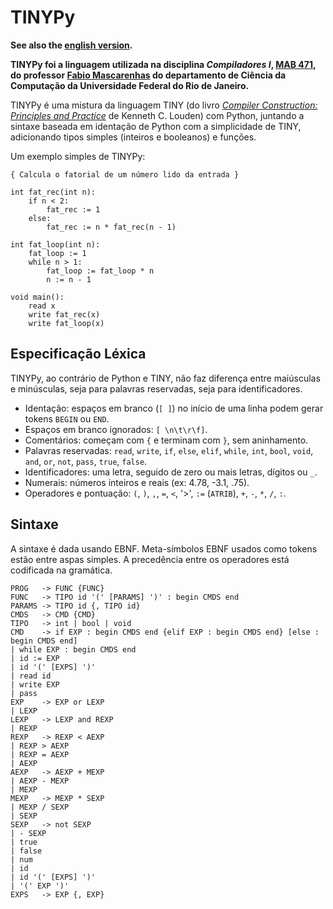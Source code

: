 # TINYPy

**See also the [english version](../../en/assignments/final-project/TINYPy.md).**

**TINYPy foi a linguagem utilizada na disciplina *Compiladores I*, [MAB 471](http://www.dcc.ufrj.br/~fabiom/comp), do professor [Fabio Mascarenhas](http://www.dcc.ufrj.br/~fabiom) do departamento de Ciência da Computação da Universidade Federal do Rio de Janeiro.**

TINYPy é uma mistura da linguagem TINY (do livro [*Compiler Construction: Principles and Practice*]() de Kenneth C. Louden) com Python, juntando a sintaxe baseada em identação de Python com a simplicidade de TINY, adicionando tipos simples (inteiros e booleanos) e funções.

Um exemplo simples de TINYPy:

    { Calcula o fatorial de um número lido da entrada }

    int fat_rec(int n):
        if n < 2:
            fat_rec := 1
        else:
            fat_rec := n * fat_rec(n - 1)

    int fat_loop(int n):
        fat_loop := 1
        while n > 1:
            fat_loop := fat_loop * n
            n := n - 1

    void main():
        read x
        write fat_rec(x)
        write fat_loop(x)

## Especificação Léxica

TINYPy, ao contrário de Python e TINY, não faz diferença entre maiúsculas e minúsculas, seja para palavras reservadas, seja para identificadores.

* Identação: espaços em branco (`[ ]`) no início de uma linha podem gerar tokens `BEGIN` ou `END`.
* Espaços em branco ignorados: `[ \n\t\r\f]`.
* Comentários: começam com `{` e terminam com `}`, sem aninhamento.
* Palavras reservadas: `read`, `write`, `if`, `else`, `elif`, `while`, `int`, `bool`, `void`, `and`, `or`, `not`, `pass`, `true`, `false`.
* Identificadores: uma letra, seguido de zero ou mais letras, dígitos ou `_`.
* Numerais: números inteiros e reais (ex: 4.78, -3.1, .75).
* Operadores e pontuação: `(`, `)`, `,`, `=`, `<`, '>', `:=` (`ATRIB`), `+`, `-`, `*`, `/`, `:`.

## Sintaxe

A sintaxe é dada usando EBNF. Meta-símbolos EBNF usados como tokens estão entre aspas simples. A precedência entre os operadores está codificada na gramática.

```
PROG   -> FUNC {FUNC}
FUNC   -> TIPO id '(' [PARAMS] ')' : begin CMDS end
PARAMS -> TIPO id {, TIPO id}
CMDS   -> CMD {CMD}
TIPO   -> int | bool | void
CMD    -> if EXP : begin CMDS end {elif EXP : begin CMDS end} [else : begin CMDS end]
| while EXP : begin CMDS end
| id := EXP
| id '(' [EXPS] ')'
| read id
| write EXP
| pass
EXP    -> EXP or LEXP
| LEXP
LEXP   -> LEXP and REXP
| REXP
REXP   -> REXP < AEXP
| REXP > AEXP
| REXP = AEXP
| AEXP
AEXP   -> AEXP + MEXP
| AEXP - MEXP
| MEXP
MEXP   -> MEXP * SEXP
| MEXP / SEXP
| SEXP
SEXP   -> not SEXP
| - SEXP
| true
| false
| num
| id
| id '(' [EXPS] ')'
| '(' EXP ')'
EXPS   -> EXP {, EXP}
```
